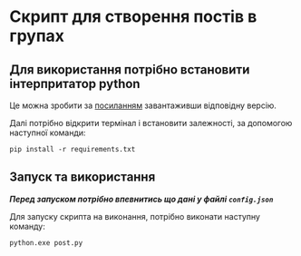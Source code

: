 # Скрипт для створення постів в групах

## Для використання потрібно встановити інтерпритатор python

Це можна зробити за [посиланням](https://www.python.org/downloads/windows/) завантаживши відповідну версію.


Далі потрібно відкрити термінал і встановити залежності, за допомогою наступної команди:


`pip install -r requirements.txt`


## Запуск та використання

***Перед запуском потрібно впевнитись що дані у файлі `config.json`***

Для запуску скрипта на виконання, потрібно виконати наступну команду:

`python.exe post.py`



